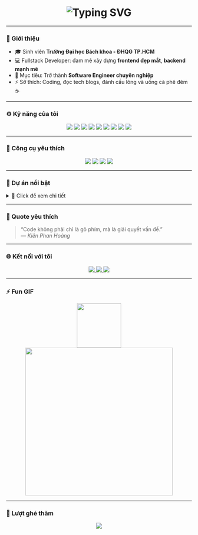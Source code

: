 <h1 align="center">
  <img 
    src="https://readme-typing-svg.herokuapp.com/?font=JetBrains+Mono&weight=700&size=26&duration=2500&pause=1000&color=00BFFF&center=true&vCenter=true&width=600&lines=👋+Hi,+I'm+Hoang+Kien+HoKyL!;💻+Fullstack+Developer;🎓+Student+at+HCMUT;🚀+Always+Learning+New+Things!" 
    alt="Typing SVG" 
  />
</h1>

---

### 🧩 Giới thiệu

- 🎓 Sinh viên **Trường Đại học Bách khoa - ĐHQG TP.HCM**
- 💻 Fullstack Developer: đam mê xây dựng **frontend đẹp mắt**, **backend mạnh mẽ**
- 🎯 Mục tiêu: Trở thành **Software Engineer chuyên nghiệp**
- ⚡ Sở thích: Coding, đọc tech blogs, đánh cầu lông và uống cà phê đêm ☕

---

### ⚙️ Kỹ năng của tôi

<p align="center">
  <img src="https://img.shields.io/badge/HTML-FF5722?style=for-the-badge&logo=html5&logoColor=white" />
  <img src="https://img.shields.io/badge/CSS-1572B6?style=for-the-badge&logo=css3&logoColor=white" />
  <img src="https://img.shields.io/badge/JavaScript-F7DF1E?style=for-the-badge&logo=javascript&logoColor=black" />
  <img src="https://img.shields.io/badge/React-61DAFB?style=for-the-badge&logo=react&logoColor=black" />
  <img src="https://img.shields.io/badge/Vite-646CFF?style=for-the-badge&logo=vite&logoColor=white" />
  <img src="https://img.shields.io/badge/TailwindCSS-06B6D4?style=for-the-badge&logo=tailwindcss&logoColor=white" />
  <img src="https://img.shields.io/badge/Python-3776AB?style=for-the-badge&logo=python&logoColor=white" />
  <img src="https://img.shields.io/badge/Java-007396?style=for-the-badge&logo=java&logoColor=white" />
  <img src="https://img.shields.io/badge/C++-00599C?style=for-the-badge&logo=c%2B%2B&logoColor=white" />
</p>

---

### 🧱 Công cụ yêu thích

<p align="center">
  <img src="https://img.shields.io/badge/Editor-VSCode-007ACC?logo=visual-studio-code&style=for-the-badge" />
  <img src="https://img.shields.io/badge/OS-Windows%2011-00ADEF?logo=windows&style=for-the-badge" />
  <img src="https://img.shields.io/badge/Design-Figma-1ABCFE?logo=figma&style=for-the-badge" />
  <img src="https://img.shields.io/badge/Terminal-Git%20Bash-F1502F?logo=git&style=for-the-badge" />
</p>

---

### 💼 Dự án nổi bật

<details>
<summary>👀 Click để xem chi tiết</summary>

- 🧮 [**Beautiful Calculator**](https://github.com/hokylhoangkien/Beautiful-Calculator) – Máy tính giao diện đẹp mắt bằng HTML/CSS/JS
- 💞 [**LoveConnect**](https://github.com/hokylhoangkien/LOVE-COUPLE) – Ứng dụng web tỏ tình lãng mạn bằng HTML/CSS/JS, chạm vân tay để mở khóa “điều kỳ diệu” giữa hai trái tim 💖
- 🐾 [**Flappy Animal**](https://github.com/hokylhoangkien/Flappy-Animal) – Game vui nhộn trên trình duyệt bằng HTML/CSS/JS, điều khiển con vật của bạn lọt qua chướng ngại vật, tích điểm để trở thành “cao thủ bay lượn” trong vương quốc động vật
- 🎨 [**ReactJS-TailwindCSS-UI**](https://github.com/hokylhoangkien/ReactJS-TailwindCSS-UI) Template giao diện web trên trình duyệt bằng ReactJS và TailwindCSS, kết hợp với Framer Motion để tạo hiệu ứng animation mượt mà.
</details>

---

### 💬 Quote yêu thích

> “Code không phải chỉ là gõ phím, mà là giải quyết vấn đề.”  
> — _Kiên Phan Hoàng_

---

### 🌐 Kết nối với tôi

<p align="center">
  <a href="https://www.facebook.com/phan.hoang.kien.943711">
    <img src="https://img.shields.io/badge/Facebook-1877F2?logo=facebook&logoColor=white&style=for-the-badge" />
  </a>
  <a href="mailto:phanhoangkien230405@gmail.com">
    <img src="https://img.shields.io/badge/Gmail-D14836?logo=gmail&logoColor=white&style=for-the-badge" />
  </a>
  <a href="https://github.com/hokylhoangkien">
    <img src="https://img.shields.io/badge/GitHub-181717?logo=github&logoColor=white&style=for-the-badge" />
  </a>
</p>

---

### ⚡ Fun GIF

<p align="center">
  <img src="https://media.giphy.com/media/hvRJCLFzcasrR4ia7z/giphy.gif" width="120" />
  <img src="https://media.giphy.com/media/qgQUggAC3Pfv687qPC/giphy.gif" width="400" />
</p>

---

### 👀 Lượt ghé thăm

<p align="center">
  <img src="https://komarev.com/ghpvc/?username=hokylhoangkien&label=Visitors&color=00BFFF&style=flat-square" />
</p>
